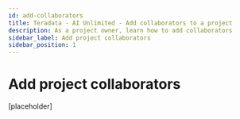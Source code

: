 ```yaml
---
id: add-collaborators
title: Teradata - AI Unlimited - Add collaborators to a project
description: As a project owner, learn how to add collaborators
sidebar_label: Add project collaborators
sidebar_position: 1
---
```


# Add project collaborators

[placeholder]